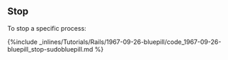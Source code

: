 <!--  usedin: [ _rails/Tutorials/1967-09-26-bluepill.md] -->


## Stop

To stop a specific process:



{%include _inlines/Tutorials/Rails/1967-09-26-bluepill/code_1967-09-26-bluepill_stop-sudobluepill.md %}




